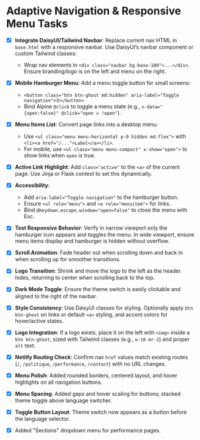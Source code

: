 # Adaptive Navigation & Responsive Menu Tasks

 - [x] **Integrate DaisyUI/Tailwind Navbar**: Replace current nav HTML in `base.html` with a responsive navbar. Use DaisyUI’s navbar component or custom Tailwind classes:
   - Wrap nav elements in `<div class="navbar bg-base-100">...</div>`. Ensure branding/logo is on the left and menu on the right.

 - [x] **Mobile Hamburger Menu**: Add a menu toggle button for small screens:
   - `<button class="btn btn-ghost md:hidden" aria-label="Toggle navigation">☰</button>`
   - Bind Alpine `@click` to toggle a menu state (e.g., `x-data="{open:false}" @click="open = !open"`).

 - [x] **Menu Items List**: Convert page links into a desktop menu:
   - Use `<ul class="menu menu-horizontal p-0 hidden md:flex">` with `<li><a href="/...">Label</a></li>`.
   - For mobile, use `<ul class="menu menu-compact" x-show="open">` to show links when `open` is true.

 - [x] **Active Link Highlight**: Add `class="active"` to the `<a>` of the current page. Use Jinja or Flask context to set this dynamically.

 - [x] **Accessibility**:
   - Add `aria-label="Toggle navigation"` to the hamburger button.
   - Ensure `<ul role="menu">` and `<a role="menuitem">` for links.
   - Bind `@keydown.escape.window="open=false"` to close the menu with Esc.

 - [x] **Test Responsive Behavior**: Verify in narrow viewport only the hamburger icon appears and toggles the menu. In wide viewport, ensure menu items display and hamburger is hidden without overflow.

 - [x] **Scroll Animation**: Fade header out when scrolling down and back in when scrolling up for smoother transitions.

 - [x] **Logo Transition**: Shrink and move the logo to the left as the header hides, returning to center when scrolling back to the top.

 - [x] **Dark Mode Toggle**: Ensure the theme switch is easily clickable and aligned to the right of the navbar.


 - [x] **Style Consistency**: Use DaisyUI classes for styling. Optionally apply `btn btn-ghost` on links or default `<a>` styling, and accent colors for hover/active states.

 - [x] **Logo Integration**: If a logo exists, place it on the left with `<img>` inside a `btn btn-ghost`, sized with Tailwind classes (e.g., `w-10 mr-2`) and proper `alt` text.

- [x] **Netlify Routing Check**: Confirm nav `href` values match existing routes (`/`, `/politique`, `/performance`, `/contact`) with no URL changes.
- [x] **Menu Polish**: Added rounded borders, centered layout, and hover highlights on all navigation buttons.
- [x] **Menu Spacing**: Added gaps and hover scaling for buttons; stacked theme toggle above language switcher.
- [x] **Toggle Button Layout**: Theme switch now appears as a button before the language selector.

- [x] Added "Sections" dropdown menu for performance pages.
